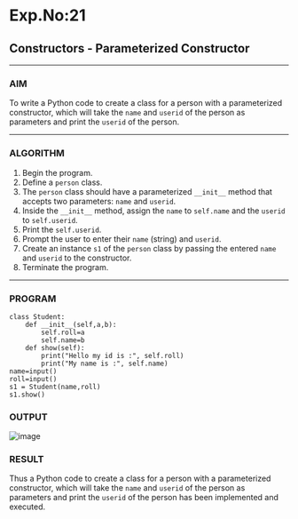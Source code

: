 # Exp.No:21  
## Constructors - Parameterized Constructor

---

### AIM  
To write a Python code to create a class for a person with a parameterized constructor, which will take the `name` and `userid` of the person as parameters and print the `userid` of the person.

---

### ALGORITHM

1. Begin the program.  
2. Define a `person` class.  
3. The `person` class should have a parameterized `__init__` method that accepts two parameters: `name` and `userid`.  
4. Inside the `__init__` method, assign the `name` to `self.name` and the `userid` to `self.userid`.  
5. Print the `self.userid`.  
6. Prompt the user to enter their `name` (string) and `userid`.  
7. Create an instance `s1` of the `person` class by passing the entered `name` and `userid` to the constructor.  
8. Terminate the program.

---

### PROGRAM

```
class Student:
    def __init__(self,a,b):
        self.roll=a
        self.name=b
    def show(self):
        print("Hello my id is :", self.roll)
        print("My name is :", self.name)
name=input()
roll=input()
s1 = Student(name,roll)
s1.show()
```

### OUTPUT
![image](https://github.com/user-attachments/assets/0aa8a244-f1ea-466a-9968-a5673fcd98e6)

### RESULT
Thus a Python code to create a class for a person with a parameterized constructor, which will take the `name` and `userid` of the person as parameters and print the `userid` of the person has been implemented and executed.

